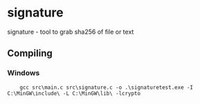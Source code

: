 # signature

signature - tool to grab sha256 of file or text

## Compiling
### Windows
        gcc src\main.c src\signature.c -o .\signaturetest.exe -I C:\MinGW\include\ -L C:\MinGW\lib\ -lcrypto